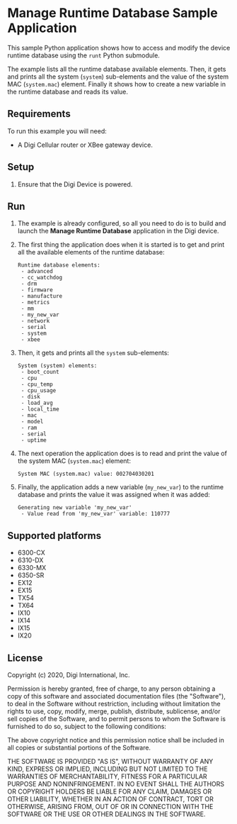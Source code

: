 Manage Runtime Database Sample Application
==========================================

This sample Python application shows how to access and modify the device
runtime database using the `runt` Python submodule.

The example lists all the runtime database available elements. Then, it gets
and prints all the system (`system`) sub-elements and the value of the system
MAC (`system.mac`) element. Finally it shows how to create a new variable in
the runtime database and reads its value.

Requirements
------------
To run this example you will need:

* A Digi Cellular router or XBee gateway device.

Setup
-----
1. Ensure that the Digi Device is powered.

Run
---
1. The example is already configured, so all you need to do is to build and
   launch the **Manage Runtime Database** application in the Digi device.

2. The first thing the application does when it is started is to get and print
   all the available elements of the runtime database:
   
       Runtime database elements:
        - advanced
        - cc_watchdog
        - drm
        - firmware
        - manufacture
        - metrics
        - mm
        - my_new_var
        - network
        - serial
        - system
        - xbee
        
3. Then, it gets and prints all the `system` sub-elements:
   
       System (system) elements:
        - boot_count
        - cpu
        - cpu_temp
        - cpu_usage
        - disk
        - load_avg
        - local_time
        - mac
        - model
        - ram
        - serial
        - uptime

4. The next operation the application does is to read and print the value of
   the system MAC (`system.mac`) element:

       System MAC (system.mac) value: 002704030201

5. Finally, the application adds a new variable (`my_new_var`) to the runtime
   database and prints the value it was assigned when it was added:
   
       Generating new variable 'my_new_var'
        - Value read from 'my_new_var' variable: 110777

Supported platforms
-------------------
* 6300-CX
* 6310-DX
* 6330-MX
* 6350-SR
* EX12
* EX15
* TX54
* TX64
* IX10
* IX14
* IX15
* IX20

License
-------
Copyright (c) 2020, Digi International, Inc.

Permission is hereby granted, free of charge, to any person obtaining a copy
of this software and associated documentation files (the "Software"), to deal
in the Software without restriction, including without limitation the rights
to use, copy, modify, merge, publish, distribute, sublicense, and/or sell
copies of the Software, and to permit persons to whom the Software is
furnished to do so, subject to the following conditions:

The above copyright notice and this permission notice shall be included in all
copies or substantial portions of the Software.

THE SOFTWARE IS PROVIDED "AS IS", WITHOUT WARRANTY OF ANY KIND, EXPRESS OR
IMPLIED, INCLUDING BUT NOT LIMITED TO THE WARRANTIES OF MERCHANTABILITY,
FITNESS FOR A PARTICULAR PURPOSE AND NONINFRINGEMENT. IN NO EVENT SHALL THE
AUTHORS OR COPYRIGHT HOLDERS BE LIABLE FOR ANY CLAIM, DAMAGES OR OTHER
LIABILITY, WHETHER IN AN ACTION OF CONTRACT, TORT OR OTHERWISE, ARISING FROM,
OUT OF OR IN CONNECTION WITH THE SOFTWARE OR THE USE OR OTHER DEALINGS IN THE
SOFTWARE.
